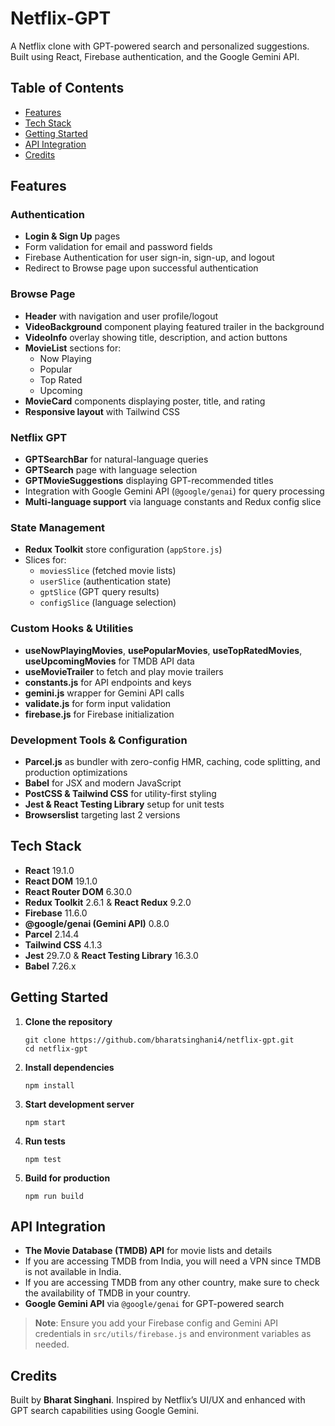 # Netflix-GPT

A Netflix clone with GPT-powered search and personalized suggestions. Built using React, Firebase authentication, and the Google Gemini API.

## Table of Contents

- [Features](#features)  
- [Tech Stack](#tech-stack)  
- [Getting Started](#getting-started)  
- [API Integration](#api-integration)  
- [Credits](#credits)  

## Features

### Authentication  
- **Login & Sign Up** pages  
- Form validation for email and password fields  
- Firebase Authentication for user sign-in, sign-up, and logout  
- Redirect to Browse page upon successful authentication  

### Browse Page  
- **Header** with navigation and user profile/logout  
- **VideoBackground** component playing featured trailer in the background  
- **VideoInfo** overlay showing title, description, and action buttons  
- **MovieList** sections for:
  - Now Playing  
  - Popular  
  - Top Rated  
  - Upcoming  
- **MovieCard** components displaying poster, title, and rating  
- **Responsive layout** with Tailwind CSS  

### Netflix GPT  
- **GPTSearchBar** for natural-language queries  
- **GPTSearch** page with language selection  
- **GPTMovieSuggestions** displaying GPT-recommended titles  
- Integration with Google Gemini API (`@google/genai`) for query processing  
- **Multi-language support** via language constants and Redux config slice  

### State Management  
- **Redux Toolkit** store configuration (`appStore.js`)  
- Slices for:
  - `moviesSlice` (fetched movie lists)  
  - `userSlice` (authentication state)  
  - `gptSlice` (GPT query results)  
  - `configSlice` (language selection)  

### Custom Hooks & Utilities  
- **useNowPlayingMovies**, **usePopularMovies**, **useTopRatedMovies**, **useUpcomingMovies** for TMDB API data  
- **useMovieTrailer** to fetch and play movie trailers  
- **constants.js** for API endpoints and keys  
- **gemini.js** wrapper for Gemini API calls  
- **validate.js** for form input validation  
- **firebase.js** for Firebase initialization  

### Development Tools & Configuration  
- **Parcel.js** as bundler with zero-config HMR, caching, code splitting, and production optimizations  
- **Babel** for JSX and modern JavaScript  
- **PostCSS & Tailwind CSS** for utility-first styling  
- **Jest & React Testing Library** setup for unit tests  
- **Browserslist** targeting last 2 versions  

## Tech Stack

- **React** 19.1.0  
- **React DOM** 19.1.0  
- **React Router DOM** 6.30.0  
- **Redux Toolkit** 2.6.1 & **React Redux** 9.2.0  
- **Firebase** 11.6.0  
- **@google/genai (Gemini API)** 0.8.0  
- **Parcel** 2.14.4  
- **Tailwind CSS** 4.1.3  
- **Jest** 29.7.0 & **React Testing Library** 16.3.0  
- **Babel** 7.26.x  

## Getting Started

1. **Clone the repository**

   ```
   git clone https://github.com/bharatsinghani4/netflix-gpt.git
   cd netflix-gpt
   ```

2. **Install dependencies**

   ```
   npm install
   ```

3. **Start development server**

   ```
   npm start
   ```

4. **Run tests**

   ```
   npm test
   ```

5. **Build for production**

   ```
   npm run build
   ```

## API Integration

- **The Movie Database (TMDB) API** for movie lists and details
- If you are accessing TMDB from India, you will need a VPN since TMDB is not available in India.
- If you are accessing TMDB from any other country, make sure to check the availability of TMDB in your country.
- **Google Gemini API** via `@google/genai` for GPT-powered search  

> **Note**: Ensure you add your Firebase config and Gemini API credentials in `src/utils/firebase.js` and environment variables as needed.

## Credits

Built by **Bharat Singhani**. Inspired by Netflix’s UI/UX and enhanced with GPT search capabilities using Google Gemini.  
